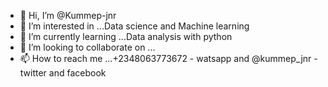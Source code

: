 - 👋 Hi, I’m @Kummep-jnr
- 👀 I’m interested in ...Data science and Machine learning
- 🌱 I’m currently learning ...Data analysis with python
- 💞️ I’m looking to collaborate on ...
- 📫 How to reach me ...+2348063773672 - watsapp and @kummep_jnr - twitter and facebook

<!---
Kummep-jnr/Kummep-jnr is a ✨ special ✨ repository because its `README.md` (this file) appears on your GitHub profile.
You can click the Preview link to take a look at your changes.
--->
